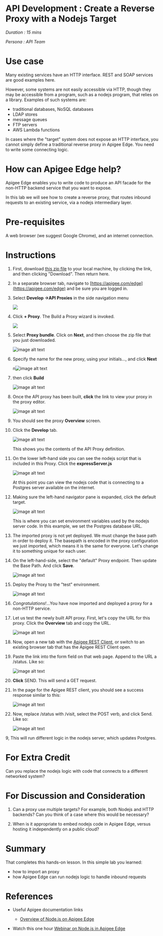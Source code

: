 # API Development : Create a Reverse Proxy with a Nodejs Target

*Duration : 15 mins*

*Persona : API Team*

# Use case

Many existing services have an HTTP interface. REST and SOAP services are good examples here.

However, some systems are not easily accessible via HTTP, though they may be accessible from a program, such as a nodejs program, that relies on a library. Examples of such systems are:

* traditional databases, NoSQL databases
* LDAP stores
* message queues
* FTP servers
* AWS Lambda functions

In cases where the "target" system does not expose an HTTP interface, you cannot simply define a traditional reverse proxy in Apigee Edge. You need to write some connecting logic.  

# How can Apigee Edge help?

Apigee Edge enables you to write code to produce an API facade for the non-HTTP backend service that you want to expose. 

In this lab we will see how to create a reverse proxy, that routes inbound requests to an existing service, via a nodejs intermediary layer.

# Pre-requisites

A web browser (we suggest Google Chrome), and an internet connection. 

# Instructions

1. First, download [this zip file](./code/intro-nodejs-proxy-20170330.zip) to your local machine, by clicking the link, and then clicking "Download". Then return here.

2. In a separate browser tab, navigate to [https://apigee.com/edge](https://apigee.com/edge) and be sure you are logged in.

3. Select **Develop →API Proxies** in the side navigation menu

   ![](./media/Develop-Proxies.gif)

4. Click **+ Proxy**. The Build a Proxy wizard is invoked.

   ![](./media/Plus-New-Proxy.gif)

5. Select **Proxy bundle**. Click on **Next**, and then choose the zip file that you just downloaded.

   ![image alt text](./media/New-Proxy-Import-Bundle-Next.gif)

6. Specify the name for the new proxy, using your initials..., and click **Next**

   n![image alt text](./media/use-your-initials-click-next.png)

7. then click **Build**

   ![image alt text](./media/click-build.png)

8. Once the API proxy has been built, **click** the link to view your proxy in the proxy editor. 

   ![image alt text](./media/view-the-imported-proxy.png)

9. You should see the proxy **Overview** screen. 

9. Click the **Develop** tab.

   ![image alt text](./media/click-the-develop-tab.png)

   This shows you the contents of the API Proxy definition.  

9. On the lower left-hand side you can see
   the nodejs script that is included in this Proxy. Click the **expressServer.js**

   ![image alt text](./media/click-express-server.gif)

   At this point you can view the nodejs code that is connecting to a Postgres server available
   on the internet. 

9. Making sure the left-hand navigator pane is expanded, click the default target.

   ![image alt text](./media/click-default-target.gif)

   This is where you can set environment variables used by the nodejs server code.
   In this example, we set the Postgres database URL. 


9. The imported proxy is not yet deployed. We must change the base path
   in order to deploy it.  The basepath is encoded in the proxy
   configuration we just imported, which means it is the same for
   everyone. Let's change it to something unique for each user.

9. On the left-hand-side, select the "default" Proxy endpoint. Then update the Base Path. And click **Save**. 

   ![image alt text](./media/change-the-basepath.gif)

9. Deploy the Proxy to the "test" environment. 

   ![image alt text](./media/deploy-the-proxy.gif)

9. *Congratulations!*...You have now imported and deployed a proxy for a non-HTTP service.

9. Let us test the newly built API proxy. First, let's copy the URL for this proxy.  Click the **Overview** tab and copy the URL. 

   ![image alt text](./media/copy-the-proxy-url.gif)


9. Now, open a new tab with the [Apigee REST Client](https://apigee-rest-client.appspot.com/), or switch to an existing browser tab that has the Apigee REST Client open. 

9. Paste the link into the form field on that web page.  Append to the URL a /status.  Like so:

   ![image alt text](./media/Apigee_Rest_Client-paste-and-click-send.png)

9. **Click** SEND. This will send a GET request.

9. In the page for the Apigee REST client, you should see a success response similar to this:

   ![image alt text](./media/rest-client-good-response.png)


9. Now, replace /status with /visit, select the POST verb, and click Send. Like so:

   ![image alt text](./media/make-a-post-request.gif)

9, This will run different logic in the nodejs server, which updates Postgres. 


# For Extra Credit

Can you replace the nodejs logic with code that connects to a different networked system? 

# For Discussion and Consideration

1. Can a proxy use multiple targets? For example, both Nodejs and HTTP backends?  Can you think of a case where this would be necessary?

2. When is it appropriate to embed nodejs code in Apigee Edge, versus hosting it independently on a public cloud? 


# Summary

That completes this hands-on lesson. In this simple lab you learned:

* how to import an proxy
* how Apigee Edge can run nodejs logic to handle inbound requests

# References

* Useful Apigee documentation links

    * [Overview of Node.js on Apigee Edge](http://docs.apigee.com/api-services/content/overview-nodejs-apigee-edge)

* Watch this one hour [Webinar on Node.js in Apigee Edge](https://youtu.be/u8nkdaURFrU)



